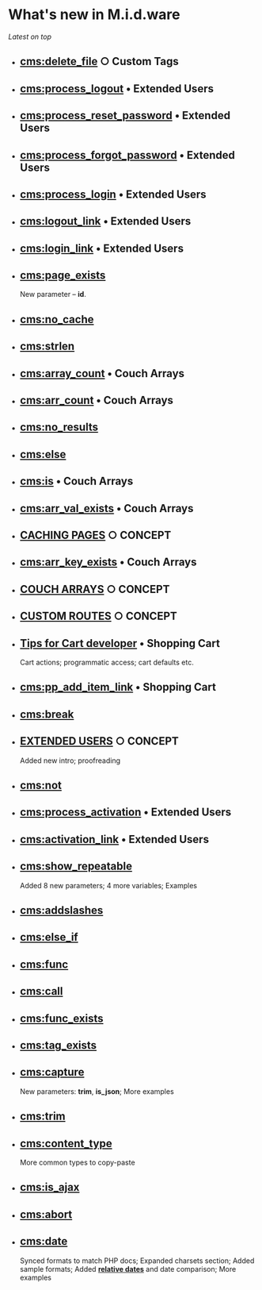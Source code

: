 # What's new in M.i.d.ware

*Latest on top*

* ## [cms:delete_file](https://github.com/trendoman/Midware/tree/main/custom-tags-reference/delete_file.md) ○ Custom Tags
* ## [cms:process_logout](https://github.com/trendoman/Midware/tree/main/tags-reference/Extended-Users/process_logout.md) • Extended Users
* ## [cms:process_reset_password](https://github.com/trendoman/Midware/tree/main/tags-reference/Extended-Users/process_reset_password.md) • Extended Users
* ## [cms:process_forgot_password](https://github.com/trendoman/Midware/tree/main/tags-reference/Extended-Users/process_forgot_password.md) • Extended Users
* ## [cms:process_login](https://github.com/trendoman/Midware/tree/main/tags-reference/Extended-Users/process_login.md) • Extended Users
* ## [cms:logout_link](https://github.com/trendoman/Midware/tree/main/tags-reference/Extended-Users/logout_link.md) • Extended Users
* ## [cms:login_link](https://github.com/trendoman/Midware/tree/main/tags-reference/Extended-Users/login_link.md) • Extended Users
* ## [cms:page_exists](tags-reference/page_exists.md)
   New parameter – **id**.
* ## [cms:no_cache](tags-reference/no_cache.md)
* ## [cms:strlen](tags-reference/strlen.md)
* ## [cms:array_count](tags-reference/Arrays/array_count.md) • Couch Arrays
* ## [cms:arr_count](tags-reference/Arrays/arr_count.md) • Couch Arrays
* ## [cms:no_results](tags-reference/no_results.md)
* ## [cms:else](tags-reference/else.md)
* ## [cms:is](tags-reference/Arrays/is.md) • Couch Arrays
* ## [cms:arr_val_exists](tags-reference/Arrays/arr_val_exists.md) • Couch Arrays
* ## [CACHING PAGES](concepts/Caching-Pages) ○ CONCEPT
* ## [cms:arr_key_exists](tags-reference/Arrays/arr_key_exists.md) • Couch Arrays
* ## [COUCH ARRAYS](concepts/Arrays) ○ CONCEPT
* ## [CUSTOM ROUTES](concepts/Custom-Routes) ○ CONCEPT
* ## [Tips for Cart developer](tags-reference/Cart/TIPS.md) • Shopping Cart
  Cart actions; programmatic access; cart defaults etc.
* ## [cms:pp_add_item_link](tags-reference/Cart/pp_add_item_link.md) • Shopping Cart
* ## [cms:break](tags-reference/break.md)
* ## [EXTENDED USERS](concepts/Extended-Users) ○ CONCEPT
  Added new intro; proofreading
* ## [cms:not](tags-reference/not.md)
* ## [cms:process_activation](tags-reference/Extended-Users/process_activation.md) • Extended Users
* ## [cms:activation_link](tags-reference/Extended-Users/activation_link.md) • Extended Users
* ## [cms:show_repeatable](tags-reference/show_repeatable.md)
  Added 8 new parameters; 4 more variables; Examples
* ## [cms:addslashes](tags-reference/addslashes.md)
* ## [cms:else_if](tags-reference/else_if.md)
* ## [cms:func](tags-reference/func.md)
* ## [cms:call](tags-reference/call.md)
* ## [cms:func_exists](tags-reference/func_exists.md)
* ## [cms:tag_exists](tags-reference/tag_exists.md)
* ## [cms:capture](tags-reference/capture.md)
  New parameters: **trim**, **is_json**; More examples
* ## [cms:trim](tags-reference/trim.md)
* ## [cms:content_type](tags-reference/content_type.md)
  More common types to copy-paste
* ## [cms:is_ajax](tags-reference/is_ajax.md)
* ## [cms:abort](tags-reference/abort.md)
* ## [cms:date](tags-reference/date.md)
  Synced formats to match PHP docs; Expanded charsets section; Added sample formats; Added [**relative dates**](tags-reference/date.md#relative-dates) and date comparison; More examples

